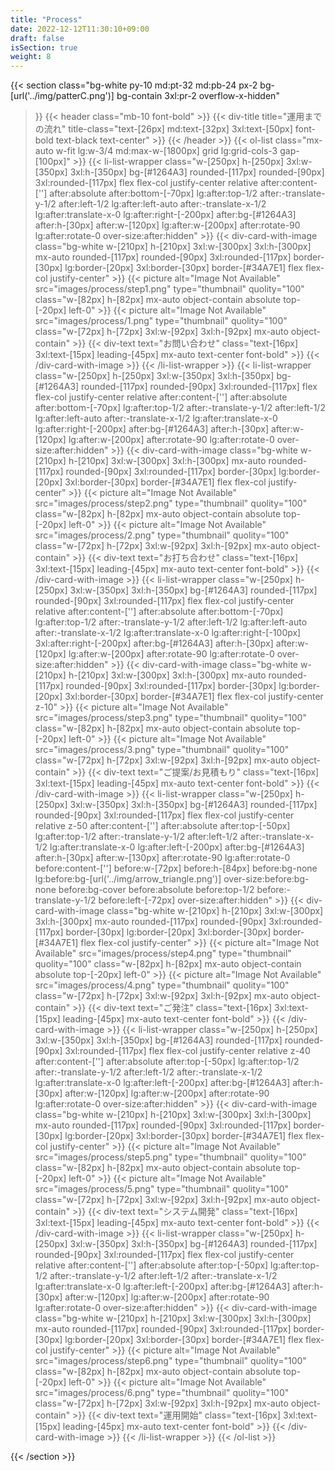 ```yaml
---
title: "Process"
date: 2022-12-12T11:30:10+09:00
draft: false
isSection: true
weight: 8
---
```


{{< section
    class="bg-white py-10 md:pt-32 md:pb-24 px-2 bg-[url('../img/patterC.png')] bg-contain  3xl:pr-2 overflow-x-hidden"
>}}
    {{< header
        class="mb-10 font-bold"
    >}}
        {{< div-title
            title="運用までの流れ"
            title-class="text-[26px] md:text-[32px] 3xl:text-[50px] font-bold text-black text-center"
        >}}
    {{< /header >}}
    {{< ol-list
        class="mx-auto w-fit lg:w-3/4 md:max-w-[1800px] grid lg:grid-cols-3 gap-[100px]"
    >}}
        {{< li-list-wrapper
            class="w-[250px] h-[250px] 3xl:w-[350px] 3xl:h-[350px] bg-[#1264A3] rounded-[117px] rounded-[90px] 3xl:rounded-[117px] flex flex-col justify-center relative after:content-[''] after:absolute after:bottom-[-70px] lg:after:top-1/2 after:-translate-y-1/2 after:left-1/2 lg:after:left-auto after:-translate-x-1/2 lg:after:translate-x-0 lg:after:right-[-200px] after:bg-[#1264A3] after:h-[30px] after:w-[120px] lg:after:w-[200px] after:rotate-90 lg:after:rotate-0 over-size:after:hidden"
        >}}
            {{< div-card-with-image
                class="bg-white w-[210px] h-[210px] 3xl:w-[300px] 3xl:h-[300px] mx-auto rounded-[117px] rounded-[90px] 3xl:rounded-[117px] border-[30px] lg:border-[20px] 3xl:border-[30px] border-[#34A7E1] flex flex-col justify-center"
            >}}
                {{< picture
                    alt="Image Not Available" src="images/process/step1.png" type="thumbnail" quolity="100" class="w-[82px] h-[82px] mx-auto object-contain absolute top-[-20px] left-0"
                >}}
                {{< picture
                    alt="Image Not Available" src="images/process/1.png" type="thumbnail" quolity="100" class="w-[72px] h-[72px] 3xl:w-[92px] 3xl:h-[92px] mx-auto object-contain"
                >}}
                {{< div-text
                    text="お問い合わせ"
                    class="text-[16px] 3xl:text-[15px] leading-[45px] mx-auto text-center font-bold"
                >}}
            {{< /div-card-with-image >}}
        {{< /li-list-wrapper >}}
        {{< li-list-wrapper
            class="w-[250px] h-[250px] 3xl:w-[350px] 3xl:h-[350px] bg-[#1264A3] rounded-[117px] rounded-[90px] 3xl:rounded-[117px] flex flex-col justify-center relative after:content-[''] after:absolute after:bottom-[-70px] lg:after:top-1/2 after:-translate-y-1/2 after:left-1/2 lg:after:left-auto after:-translate-x-1/2 lg:after:translate-x-0 lg:after:right-[-200px] after:bg-[#1264A3] after:h-[30px] after:w-[120px] lg:after:w-[200px] after:rotate-90 lg:after:rotate-0 over-size:after:hidden"
        >}}
            {{< div-card-with-image
                class="bg-white w-[210px] h-[210px] 3xl:w-[300px] 3xl:h-[300px] mx-auto rounded-[117px] rounded-[90px] 3xl:rounded-[117px] border-[30px] lg:border-[20px] 3xl:border-[30px] border-[#34A7E1] flex flex-col justify-center"
            >}}
                {{< picture
                    alt="Image Not Available" src="images/process/step2.png" type="thumbnail" quolity="100" class="w-[82px] h-[82px] mx-auto object-contain absolute top-[-20px] left-0"
                >}}
                {{< picture
                    alt="Image Not Available" src="images/process/2.png" type="thumbnail" quolity="100" class="w-[72px] h-[72px] 3xl:w-[92px] 3xl:h-[92px] mx-auto object-contain"
                >}}
                {{< div-text
                    text="お打ち合わせ"
                    class="text-[16px] 3xl:text-[15px] leading-[45px] mx-auto text-center font-bold"
                >}}
            {{< /div-card-with-image >}}
        {{< li-list-wrapper
            class="w-[250px] h-[250px] 3xl:w-[350px] 3xl:h-[350px] bg-[#1264A3] rounded-[117px] rounded-[90px] 3xl:rounded-[117px] flex flex-col justify-center relative after:content-[''] after:absolute after:bottom-[-70px] lg:after:top-1/2 after:-translate-y-1/2 after:left-1/2 lg:after:left-auto after:-translate-x-1/2 lg:after:translate-x-0 lg:after:right-[-100px] 3xl:after:right-[-200px] after:bg-[#1264A3] after:h-[30px] after:w-[120px] lg:after:w-[200px] after:rotate-90 lg:after:rotate-0 over-size:after:hidden"
        >}}
            {{< div-card-with-image
                class="bg-white w-[210px] h-[210px] 3xl:w-[300px] 3xl:h-[300px] mx-auto rounded-[117px] rounded-[90px] 3xl:rounded-[117px] border-[30px] lg:border-[20px] 3xl:border-[30px] border-[#34A7E1] flex flex-col justify-center z-10"
            >}}
                {{< picture
                    alt="Image Not Available" src="images/process/step3.png" type="thumbnail" quolity="100" class="w-[82px] h-[82px] mx-auto object-contain absolute top-[-20px] left-0"
                >}}
                {{< picture
                    alt="Image Not Available" src="images/process/3.png" type="thumbnail" quolity="100" class="w-[72px] h-[72px] 3xl:w-[92px] 3xl:h-[92px] mx-auto object-contain"
                >}}
                {{< div-text
                    text="ご提案/お見積もり"
                    class="text-[16px] 3xl:text-[15px] leading-[45px] mx-auto text-center font-bold"
                >}}
            {{< /div-card-with-image >}}
        {{< li-list-wrapper
            class="w-[250px] h-[250px] 3xl:w-[350px] 3xl:h-[350px] bg-[#1264A3] rounded-[117px] rounded-[90px] 3xl:rounded-[117px] flex flex-col justify-center relative z-50 after:content-[''] after:absolute after:top-[-50px] lg:after:top-1/2 after:-translate-y-1/2 after:left-1/2 after:-translate-x-1/2 lg:after:translate-x-0 lg:after:left-[-200px] after:bg-[#1264A3] after:h-[30px] after:w-[130px] after:rotate-90 lg:after:rotate-0 before:content-[''] before:w-[72px] before:h-[84px] before:bg-none lg:before:bg-[url('../img/arrow_triangle.png')] over-size:before:bg-none before:bg-cover before:absolute before:top-1/2 before:-translate-y-1/2 before:left-[-72px] over-size:after:hidden"
        >}}
            {{< div-card-with-image
                class="bg-white w-[210px] h-[210px] 3xl:w-[300px] 3xl:h-[300px] mx-auto rounded-[117px] rounded-[90px] 3xl:rounded-[117px] border-[30px] lg:border-[20px] 3xl:border-[30px] border-[#34A7E1] flex flex-col justify-center"
            >}}
                {{< picture
                    alt="Image Not Available" src="images/process/step4.png" type="thumbnail" quolity="100" class="w-[82px] h-[82px] mx-auto object-contain absolute top-[-20px] left-0"
                >}}
                {{< picture
                    alt="Image Not Available" src="images/process/4.png" type="thumbnail" quolity="100" class="w-[72px] h-[72px] 3xl:w-[92px] 3xl:h-[92px] mx-auto object-contain"
                >}}
                {{< div-text
                    text="ご発注"
                    class="text-[16px] 3xl:text-[15px] leading-[45px] mx-auto text-center font-bold"
                >}}
            {{< /div-card-with-image >}}
        {{< li-list-wrapper
            class="w-[250px] h-[250px] 3xl:w-[350px] 3xl:h-[350px] bg-[#1264A3] rounded-[117px] rounded-[90px] 3xl:rounded-[117px] flex flex-col justify-center relative z-40 after:content-[''] after:absolute after:top-[-50px] lg:after:top-1/2 after:-translate-y-1/2 after:left-1/2 after:-translate-x-1/2 lg:after:translate-x-0 lg:after:left-[-200px] after:bg-[#1264A3] after:h-[30px] after:w-[120px] lg:after:w-[200px] after:rotate-90 lg:after:rotate-0 over-size:after:hidden"
        >}}
            {{< div-card-with-image
                class="bg-white w-[210px] h-[210px] 3xl:w-[300px] 3xl:h-[300px] mx-auto rounded-[117px] rounded-[90px] 3xl:rounded-[117px] border-[30px] lg:border-[20px] 3xl:border-[30px] border-[#34A7E1] flex flex-col justify-center"
            >}}
                {{< picture
                    alt="Image Not Available" src="images/process/step5.png" type="thumbnail" quolity="100" class="w-[82px] h-[82px] mx-auto object-contain absolute top-[-20px] left-0"
                >}}
                {{< picture
                    alt="Image Not Available" src="images/process/5.png" type="thumbnail" quolity="100" class="w-[72px] h-[72px] 3xl:w-[92px] 3xl:h-[92px] mx-auto object-contain"
                >}}
                {{< div-text
                    text="システム開発"
                    class="text-[16px] 3xl:text-[15px] leading-[45px] mx-auto text-center font-bold"
                >}}
            {{< /div-card-with-image >}}
        {{< li-list-wrapper
            class="w-[250px] h-[250px] 3xl:w-[350px] 3xl:h-[350px] bg-[#1264A3] rounded-[117px] rounded-[90px] 3xl:rounded-[117px] flex flex-col justify-center relative after:content-[''] after:absolute after:top-[-50px] lg:after:top-1/2 after:-translate-y-1/2 after:left-1/2 after:-translate-x-1/2 lg:after:translate-x-0 lg:after:left-[-200px] after:bg-[#1264A3] after:h-[30px] after:w-[120px] lg:after:w-[200px] after:rotate-90 lg:after:rotate-0 over-size:after:hidden"
        >}}
            {{< div-card-with-image
                class="bg-white w-[210px] h-[210px] 3xl:w-[300px] 3xl:h-[300px] mx-auto rounded-[117px] rounded-[90px] 3xl:rounded-[117px] border-[30px] lg:border-[20px] 3xl:border-[30px] border-[#34A7E1] flex flex-col justify-center"
            >}}
                {{< picture
                    alt="Image Not Available" src="images/process/step6.png" type="thumbnail" quolity="100" class="w-[82px] h-[82px] mx-auto object-contain absolute top-[-20px] left-0"
                >}}
                {{< picture
                    alt="Image Not Available" src="images/process/6.png" type="thumbnail" quolity="100" class="w-[72px] h-[72px] 3xl:w-[92px] 3xl:h-[92px] mx-auto object-contain"
                >}}
                {{< div-text
                    text="運用開始"
                    class="text-[16px] 3xl:text-[15px] leading-[45px] mx-auto text-center font-bold"
                >}}
            {{< /div-card-with-image >}}
        {{< /li-list-wrapper >}}
    {{< /ol-list >}}

{{< /section >}}

